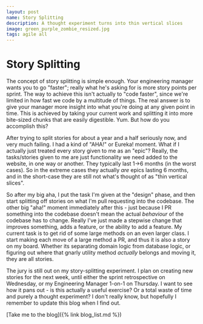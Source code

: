 ```yaml
---
layout: post
name: Story Splitting
description: A thought experiment turns into thin vertical slices
image: green_purple_zombie_resized.jpg
tags: agile all
---
```


# Story Splitting

The concept of story splitting is simple enough. Your engineering manager wants you to go "faster"; really what he's asking
for is more story points per sprint. The way to achieve this isn't actually to "code faster", since we're limited in how
fast we code by a multitude of things. The real answer is to give your manager more insight into what you're doing at any
given point in time. This is achieved by taking your current work and splitting it into more bite-sized chunks that are
easily digestible. Yum. But how do you accomplish this?

After trying to split stories for about a year and a half seriously now, and very much failing. I had a kind of "AHA!" or
Eureka! moment. What if I actually just treated every story given to me as an "epic"? Really, the tasks/stories given to me
are just functionality we need added to the website, in one way or another. They typically last 1->6 months (in the worst cases).
So in the extreme cases they actually _are_ epics lasting 6 months, and in the short-case they are still not what's thought of as
"thin vertical slices".

So after my big aha, I put the task I'm given at the "design" phase, and then start splitting off stories on what I'm pull
requesting into the codebase. The other big "aha!" moment immediately after this - just because I PR something into the 
codebase doesn't mean the actual _behaviour_ of the codebase has to change. Really I've just made a stepwise change 
that improves something, adds a feature, or the ability to add a feature. My current task is to get rid of some large methods
on an even larger class. I start making each move of a large method a PR, and thus it is also a story on my board. Whether
its separating domain logic from database logic, or figuring out where that gnarly utility method _actually_ belongs and moving 
it, they are all stories.

The jury is still out on my story-splitting experiment. I plan on creating new stories for the next week, until either the
sprint retrospective on Wednesday, or my Engineering Manager 1-on-1 on Thursday. I want to see how it pans out - is this 
actually a useful exercise? Or a total waste of time and purely a thought experiment? I don't really know, but hopefully 
I remember to update this blog when I find out.
  
[Take me to the blog]({% link blog_list.md %})
